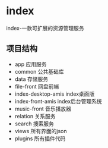 # index
index-一款可扩展的资源管理服务

## 项目结构
- app 应用服务
- common 公共基础库
- data 存储服务
- file-front 网盘前端
- index-desktop-amis index桌面版
- index-front-amis index后台管理系统
- music-front 音乐播放器
- relation 关系服务
- search 搜索服务
- views 所有界面的json
- plugins 所有插件代码
